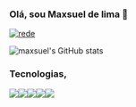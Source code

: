 ### Olá, sou Maxsuel de lima 👋

[![rede](https://img.shields.io/badge/LinkedIn-0077B5?style=for-the-badge&logo=linkedin&logoColor=white)](https://www.linkedin.com/in/maxsuel-lima-barbosa-932b23268/)


![maxsuel's GitHub stats](https://github-readme-stats.vercel.app/api?username=Maxsuel25&show_icons=true&theme=cobalt)

### Tecnologias,

<div style="display:flex;">
<br>
  <img src="https://img.shields.io/badge/HTML5-E34F26?style=for-the-badge&logo=html5&logoColor=white">

  <img src="https://img.shields.io/badge/CSS-239120?&style=for-the-badge&logo=css3&logoColor=white">

  <img src="https://img.shields.io/badge/JavaScript-F7DF1E?style=for-the-badge&logo=JavaScript&logoColor=white">

  <img src="https://img.shields.io/badge/React-20232A?style=for-the-badge&logo=react&logoColor=61DAFB">
  
  <img src="https://img.shields.io/badge/TypeScript-007ACC?style=for-the-badge&logo=typescript&logoColor=white">
</div>
